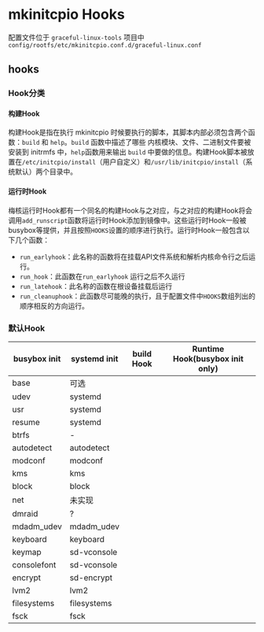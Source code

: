 # mkinitcpio Hooks

配置文件位于 `graceful-linux-tools` 项目中 `config/rootfs/etc/mkinitcpio.conf.d/graceful-linux.conf`


## hooks

### Hook分类
#### 构建Hook

构建Hook是指在执行 mkinitcpio 时候要执行的脚本，其脚本内部必须包含两个函数：`build` 和 `help`。`build` 函数中描述了哪些 内核模块、文件、二进制文件要被安装到 initrmfs 中，`help`函数用来输出 `build` 中要做的信息。构建Hook脚本被放置在`/etc/initcpio/install`（用户自定义）和`/usr/lib/initcpio/install`（系统默认）两个目录中。

#### 运行时Hook

梅核运行时Hook都有一个同名的构建Hook与之对应，与之对应的构建Hook将会调用`add_runscript`函数将运行时Hook添加到镜像中。这些运行时Hook一般被busybox等提供，并且按照`HOOKS`设置的顺序进行执行。运行时Hook一般包含以下几个函数：
- `run_earlyhook`：此名称的函数将在挂载API文件系统和解析内核命令行之后运行。
- `run_hook`：此函数在`run_earlyhook` 运行之后不久运行
- `run_latehook`：此名称的函数在根设备挂载后运行
- `run_cleanuphook`：此函数尽可能晚的执行，且于配置文件中`HOOKS`数组列出的顺序相反的方向运行。

### 默认Hook

|busybox init|systemd init|build Hook|Runtime Hook(busybox init only)|
|----|----|----|----|
|base|可选|||
|udev|systemd|||
|usr|systemd|||
|resume|systemd|||
|btrfs|-|||
|autodetect|autodetect|||
|modconf|modconf|||
|kms|kms|||
|block|block|||
|net|未实现|||
|dmraid|?|||
|mdadm_udev|mdadm_udev|||
|keyboard|keyboard|||
|keymap|sd-vconsole|||
|consolefont|sd-vconsole|||
|encrypt|sd-encrypt|||
|lvm2|lvm2|||
|filesystems|filesystems|||
|fsck|fsck|||

